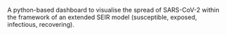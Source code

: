 A python-based dashboard to visualise the spread of SARS-CoV-2 within the framework of an extended SEIR model (susceptible, exposed, infectious, recovering).
